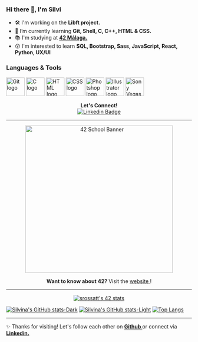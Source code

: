 ### Hi there 👋, I'm Silvi

- 🛠 I'm working on the <b> Libft project. </b>
- 🌱 I’m currently learning <b> Git, Shell, C, C++, HTML & CSS. </b>
- 📚 I'm studying at <b> <a href="https://www.42malaga.com/"> 42 Málaga. </a> </b>
- 😲 I'm interested to learn <b> SQL, Bootstrap, Sass, JavaScript, React, Python, UX/UI </b> <br>

### Languages & Tools
<a href="https://git-scm.com/"><img src="https://miro.medium.com/max/650/1*zzvdRmHGGXONZpuQ2FeqsQ.png" alt="Git logo" length="50px" width="50px" /></a>
<a href="https://www.w3schools.com/c/"><img src="https://upload.wikimedia.org/wikipedia/commons/thumb/1/18/C_Programming_Language.svg/1200px-C_Programming_Language.svg.png" alt="C logo" length="50px" width="50px" /></a>
<a href="https://www.w3schools.com/html/default.asp"><img src="https://www.w3.org/html/logo/downloads/HTML5_Badge_512.png" alt="HTML logo" length="50px" width="50px" /></a>
<a href="https://www.w3schools.com/css/"><img src="https://upload.wikimedia.org/wikipedia/commons/thumb/6/62/CSS3_logo.svg/250px-CSS3_logo.svg.png" alt="CSS logo" length="50px" width="50px" /></a>
<a href="https://www.adobe.com/es/products/photoshop.html"><img src="https://i.pinimg.com/originals/6d/2a/aa/6d2aaaf01f9e23a3d75d81d75c454a66.jpg" alt="Photshop logo" length="50px" width="50px" /></a>
<a href="https://www.adobe.com/es/products/illustrator.html"><img src="https://cdn.icon-icons.com/icons2/2699/PNG/512/adobe_illustrator_logo_icon_170615.png" alt="Illustrator logo" length="50px" width="50px" /></a>
<a href="https://www.vegascreativesoftware.com/es/"><img src="https://upload.wikimedia.org/wikipedia/commons/3/39/Vegas_Pro_15.0.png" alt="Sony Vegas logo" length="50px" width="50px" /></a>

<p align="center">
 <b> Let's Connect! </b> <br>
 <a href="https://www.linkedin.com/in/silvinarossatti/"><img src="https://img.shields.io/badge/LinkedIn-0077B5?style=for-the-badge&logo=linkedin&logoColor=white" alt="Linkedin Badge"></a>
 </p>

<hr>
<p align="center">
<a href="https://42.fr/en/homepage/"><img src="https://repository-images.githubusercontent.com/237800104/dfc69080-46fb-11eb-9413-0f02ce8f5532" alt="42 School Banner" length="500px" width="400px" /></a>
</p>

<p align="center">
<b> Want to know about 42? </b> Visit the <a href="https://42.fr/en/homepage/"> website </a> !
</p>

 <hr>
<p align="center">
 <a href="https://github.com/oakoudad/badge42"><img src="https://badge.mediaplus.ma/black/srossatt?1337Badge=off&UM6P=off" alt="srossatt's 42 stats" /></a>
</p> 
 
[![Silvina's GitHub stats-Dark](https://github-readme-stats.vercel.app/api?username=silvinarossatti&show_icons=true&theme=dark#gh-dark-mode-only)](https://github.com/anuraghazra/github-readme-stats#gh-dark-mode-only)
[![Silvina's GitHub stats-Light](https://github-readme-stats.vercel.app/api?username=silvinarossatti&show_icons=true&theme=default#gh-light-mode-only)](https://github.com/anuraghazra/github-readme-stats#gh-light-mode-only)
[![Top Langs](https://github-readme-stats.vercel.app/api/top-langs/?username=silvinarossatti&show_icons=true&theme=transparent)](https://github.com/silvinarossatti/github-readme-stats)
 
 <hr>
 
 ✨ Thanks for visiting! Let's follow each other on <b> <a href="https://github.com/silvinarossatti"> Github </a> </b> or connect via <b> <a href="https://www.linkedin.com/in/silvinarossatti/"> Linkedin. </b>
